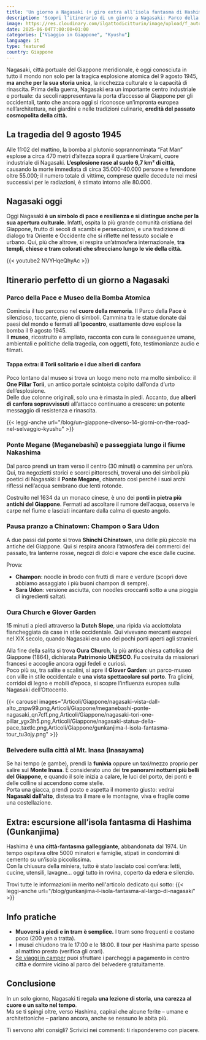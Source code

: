 ```yaml
---
title: 'Un giorno a Nagasaki (+ giro extra all’isola fantasma di Hashima)'
description: 'Scopri l’itinerario di un giorno a Nagasaki: Parco della Pace, Ponte Megane, Oura Church e il panorama dal Monte Inasa. Esplora l’isola fantasma di Hashima, tra storia e cultura.'
image: https://res.cloudinary.com/ilgattodicitturin/image/upload/f_auto,q_auto,w_800,dpr_auto/v1753422481/Articoli/Giappone/tour-di-nagasaki_npfl24.png
date: 2025-06-04T7:00:00+01:00
categories: ["Viaggio in Giappone", "Kyushu"]
language: it
type: featured   
country: Giappone
---
```



Nagasaki, città portuale del Giappone meridionale, è oggi conosciuta in tutto il mondo non solo per la tragica esplosione atomica del 9 agosto 1945, **ma anche per la sua storia unica**, la ricchezza culturale e la capacità di rinascita.
Prima della guerra, Nagasaki era un importante centro industriale e portuale: da secoli rappresentava la porta d’accesso al Giappone per gli occidentali, tanto che ancora oggi si riconosce un’impronta europea nell’architettura, nei giardini e nelle tradizioni culinarie, **eredità del passato cosmopolita della città.**

## La tragedia del 9 agosto 1945

Alle 11:02 del mattino, la bomba al plutonio soprannominata “Fat Man” esplose a circa 470 metri d’altezza sopra il quartiere Urakami, cuore industriale di Nagasaki. **L’esplosione rase al suolo 6,7 km² di città**, causando la morte immediata di circa 35.000-40.000 persone e ferendone oltre 55.000; il numero totale di vittime, comprese quelle decedute nei mesi successivi per le radiazioni, è stimato intorno alle 80.000. 

## Nagasaki oggi 

Oggi Nagasaki **è un simbolo di pace e resilienza e si distingue anche per la sua apertura culturale.** Infatti, ospita la più grande comunità cristiana del Giappone, frutto di secoli di scambi e persecuzioni, e una tradizione di dialogo tra Oriente e Occidente che si riflette nel tessuto sociale e urbano. Qui, più che altrove, si respira un’atmosfera internazionale, **tra templi, chiese e tram colorati che sfrecciano lungo le vie della città.** 

{{< youtube2 NVYHqeQhyAc >}}

## Itinerario perfetto di un giorno a Nagasaki

### Parco della Pace e Museo della Bomba Atomica

Comincia il tuo percorso nel **cuore della memoria**. Il Parco della Pace è silenzioso, toccante, pieno di simboli. Cammina tra le statue donate dai paesi del mondo e fermati all’**ipocentro**, esattamente dove esplose la bomba il 9 agosto 1945.  
Il **museo**, ricostruito e ampliato, racconta con cura le conseguenze umane, ambientali e politiche della tragedia, con oggetti, foto, testimonianze audio e filmati.

#### Tappa extra: il Torii solitario e i due alberi di canfora

Poco lontano dal museo si trova un luogo meno noto ma molto simbolico: il **One Pillar Torii**, un antico portale scintoista colpito dall’onda d’urto dell’esplosione.  
Delle due colonne originali, solo una è rimasta in piedi. Accanto, due **alberi di canfora sopravvissuti** all’attacco continuano a crescere: un potente messaggio di resistenza e rinascita.

{{< leggi-anche url="/blog/un-giappone-diverso-14-giorni-on-the-road-nel-selvaggio-kyushu" >}}

### Ponte Megane (Meganebashi) e passeggiata lungo il fiume Nakashima

Dal parco prendi un tram verso il centro (30 minuti) o cammina per un’ora. Qui, tra negozietti storici e scorci pittoreschi, troverai uno dei simboli più poetici di Nagasaki: il **Ponte Megane**, chiamato così perché i suoi archi riflessi nell’acqua sembrano due lenti rotonde.

Costruito nel 1634 da un monaco cinese, è uno dei **ponti in pietra più antichi del Giappone**. Fermati ad ascoltare il rumore dell’acqua, osserva le carpe nel fiume e lasciati incantare dalla calma di questo angolo.

### Pausa pranzo a Chinatown: Champon o Sara Udon

A due passi dal ponte si trova **Shinchi Chinatown**, una delle più piccole ma antiche del Giappone. Qui si respira ancora l’atmosfera dei commerci del passato, tra lanterne rosse, negozi di dolci e vapore che esce dalle cucine.

Prova:

- **Champon**: noodle in brodo con frutti di mare e verdure (scopri dove abbiamo assaggiato i più buoni champon di sempre).
- **Sara Udon**: versione asciutta, con noodles croccanti sotto a una pioggia di ingredienti saltati.

### Oura Church e Glover Garden

15 minuti a piedi attraverso la **Dutch Slope**, una ripida via acciottolata fiancheggiata da case in stile occidentale. Qui vivevano mercanti europei nel XIX secolo, quando Nagasaki era uno dei pochi porti aperti agli stranieri.

Alla fine della salita si trova **Oura Church**, la più antica chiesa cattolica del Giappone (1864), dichiarata **Patrimonio UNESCO**. Fu costruita da missionari francesi e accoglie ancora oggi fedeli e curiosi.  
Poco più su, tra salite e scalini, si apre il **Glover Garden**: un parco-museo con ville in stile occidentale e **una vista spettacolare sul porto**. Tra glicini, corridoi di legno e mobili d’epoca, si scopre l’influenza europea sulla Nagasaki dell’Ottocento.

{{< carousel images="Articoli/Giappone/nagasaki-vista-dall-alto_znpw99.png,Articoli/Giappone/meganebashi-ponte-nagasaki_qn7cff.png,Articoli/Giappone/nagasaki-tori-one-pillar_ygx3h5.png,Articoli/Giappone/nagasaki-statua-della-pace_taxtlc.png,Articoli/Giappone/gunkanjima-l-isola-fantasma-tour_tu3ojy.png" >}}

### Belvedere sulla città al Mt. Inasa (Inasayama)

Se hai tempo (e gambe), prendi la **funivia** oppure un taxi/mezzo proprio per salire sul **Monte Inasa**. È considerato uno dei **tre panorami notturni più belli del Giappone**, e quando il sole inizia a calare, le luci del porto, dei ponti e delle colline si accendono come stelle.  
Porta una giacca, prendi posto e aspetta il momento giusto: vedrai **Nagasaki dall’alto**, distesa tra il mare e le montagne, viva e fragile come una costellazione.

## Extra: escursione all’isola fantasma di Hashima (Gunkanjima)

Hashima è **una città-fantasma galleggiante**, abbandonata dal 1974. Un tempo ospitava oltre 5000 minatori e famiglie, stipati in condomini di cemento su un’isola piccolissima.  
Con la chiusura della miniera, tutto è stato lasciato così com’era: letti, cucine, utensili, lavagne… oggi tutto in rovina, coperto da edera e silenzio.

Trovi tutte le informazioni in merito nell'articolo dedicato qui sotto:
{{< leggi-anche url="/blog/gunkanjima-l-isola-fantasma-al-largo-di-nagasaki" >}}

## Info pratiche

- **Muoversi a piedi e in tram è semplice.** I tram sono frequenti e costano poco (200 yen a tratta).
- I musei chiudono tra le 17:00 e le 18:00. Il tour per Hashima parte spesso al mattino presto (verifica gli orari).
- [Se viaggi in camper](/blog/guidare-in-giappone-tutto-quello-che-ce-da-sapere/) puoi sfruttare i parcheggi a pagamento in centro città e dormire vicino al parco del belvedere gratuitamente. 

## Conclusione
In un solo giorno, Nagasaki ti regala **una lezione di storia, una carezza al cuore e un salto nel tempo**.  
Ma se ti spingi oltre, verso Hashima, capirai che alcune ferite – umane e architettoniche – parlano ancora, anche se nessuno le abita più.

Ti servono altri consigli? Scrivici nei commenti: ti risponderemo con piacere.
